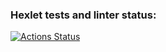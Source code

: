 ### Hexlet tests and linter status:
[![Actions Status](https://github.com/Fibonacci1988/python-project-50/workflows/hexlet-check/badge.svg)](https://github.com/Fibonacci1988/python-project-50/actions)